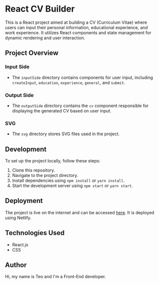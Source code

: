 # React CV Builder

This is a React project aimed at building a CV (Curriculum Vitae) where users can input their personal information, educational experience, and work experience. It utilizes React components and state management for dynamic rendering and user interaction.

## Project Overview

### Input Side
- The `inputSide` directory contains components for user input, including `createInput`, `education`, `experience`, `general`, and `submit`.

### Output Side
- The `outputSide` directory contains the `cv` component responsible for displaying the generated CV based on user input.

### SVG
- The `svg` directory stores SVG files used in the project.

## Development

To set up the project locally, follow these steps:

1. Clone this repository.
2. Navigate to the project directory.
3. Install dependencies using `npm install` or `yarn install`.
4. Start the development server using `npm start` or `yarn start`.

## Deployment

The project is live on the internet and can be accessed [here](https://cv-aplication.netlify.app). It is deployed using Netlify.

## Technologies Used

- React.js
- CSS

## Author

Hi, my name is Teo and I'm a Front-End developer.
